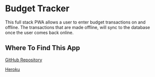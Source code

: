 # Budget Tracker

This full stack PWA allows a user to enter budget transactions on and offline.  The transactions that are made offline, will sync to the database once the user comes back online.

## Where To Find This App

[GitHub Repository](https://github.com/karenastell/budget)

[Heroku](https://serene-anchorage-25364.herokuapp.com/)